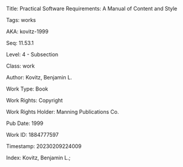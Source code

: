 Title:  Practical Software Requirements: A Manual of Content and Style

Tags:   works

AKA:    kovitz-1999

Seq:    11.53.1

Level:  4 - Subsection

Class:  work

Author: Kovitz, Benjamin L.

Work Type: Book

Work Rights: Copyright

Work Rights Holder: Manning Publications Co.

Pub Date: 1999

Work ID: 1884777597

Timestamp: 20230209224009

Index:  Kovitz, Benjamin L.; 
